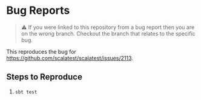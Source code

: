 # Bug Reports

> ⚠️ If you were linked to this repository from a bug report then you are on the wrong branch.
> Checkout the branch that relates to the specific bug.

This reproduces the bug for https://github.com/scalatest/scalatest/issues/2113.

## Steps to Reproduce

1. `sbt test`
